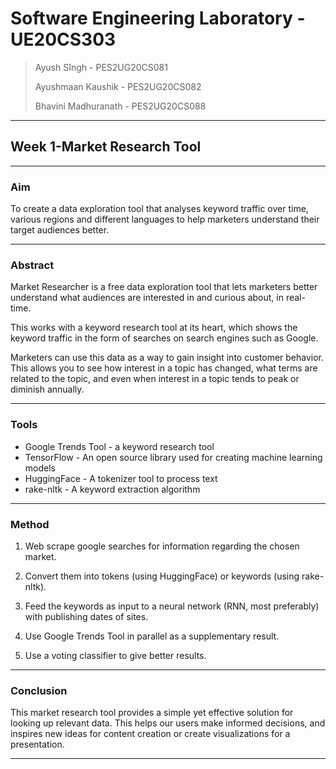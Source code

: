 # Software Engineering Laboratory - UE20CS303

> Ayush SIngh - PES2UG20CS081
> 
> Ayushmaan Kaushik - PES2UG20CS082
> 
> Bhavini Madhuranath - PES2UG20CS088

---

## Week 1-Market Research Tool

---

### Aim

To create a data exploration tool that analyses keyword traffic over time, various regions and different languages to help marketers understand their target audiences better.

---

### Abstract

Market Researcher is a free data exploration tool that lets marketers better understand what audiences are interested in and curious about, in real-time. 

This works with a keyword research tool at its heart, which shows the keyword traffic in the form of searches on search engines such as Google. 

Marketers can use this data as a way to gain insight into customer behavior. This allows you to see how interest in a topic has changed, what terms are related to the topic, and even when interest in a topic tends to peak or diminish annually.

---

### Tools

- Google Trends Tool - a keyword research tool
- TensorFlow - An open source library used for creating machine learning models
- HuggingFace - A tokenizer tool to process text
- rake-nltk - A keyword extraction algorithm

---

### Method

1. Web scrape google searches for information regarding the chosen market.

2. Convert them into tokens (using HuggingFace) or keywords (using rake-nltk).

3. Feed the keywords as input to a neural network (RNN, most preferably) with publishing dates of sites. 

4. Use Google Trends Tool in parallel as a supplementary result.

5. Use a voting classifier to give better results.

---

### Conclusion
This market research tool provides a simple yet effective solution for looking up relevant data. This helps our users make informed decisions, and inspires new ideas for content creation or create visualizations for a presentation. 

--- 